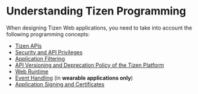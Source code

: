 
# Understanding Tizen Programming

When designing Tizen Web applications, you need to take into account the
following programming concepts:

-   [Tizen APIs](tizen-apis.md)
-   [Security and API Privileges](sec-privileges.md)
-   [Application Filtering](app-filtering.md)
-   [API Versioning and Deprecation Policy of the Tizen
    Platform](deprecation-policy.md)
-   [Web Runtime](web-runtime.md)
-   [Event Handling](event-handling.md) (in **wearable applications
    only**)
-   [Application Signing and Certificates](sign-certificate.md)
